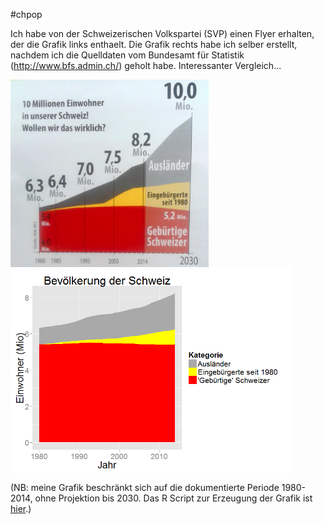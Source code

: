 #chpop

Ich habe von der Schweizerischen Volkspartei (SVP) einen Flyer erhalten, der die Grafik links enthaelt. Die Grafik rechts habe ich selber erstellt, nachdem ich die Quelldaten vom Bundesamt für Statistik (http://www.bfs.admin.ch/) geholt habe. Interessanter Vergleich...

<img src="images/svp_crop.png" height="300" align="top"> <img src="images/de3.png" height="330" align="top">

(NB: meine Grafik beschränkt sich auf die dokumentierte Periode 1980-2014, ohne Projektion bis 2030. Das R Script zur Erzeugung der Grafik ist [hier](popstat.r).)
